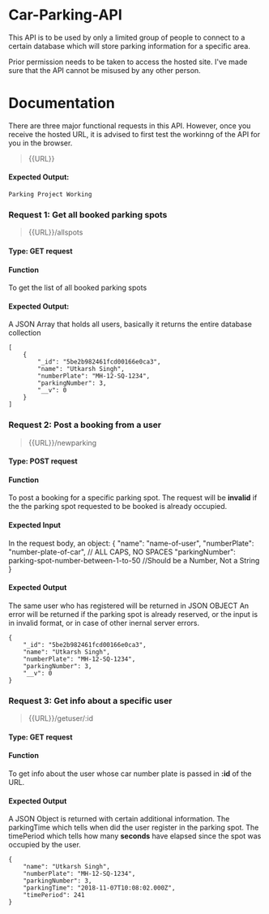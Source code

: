 # Car-Parking-API

This API is to be used by only a limited group of people to connect to a certain database which will store parking information for a specific area. 

Prior permission needs to be taken to access the hosted site. I've made sure that the API cannot be misused by any other person.

# Documentation

There are three major functional requests in this API. However, once you receive the hosted URL, it is advised to first test the workinng of the API for you in the browser.

> {{URL}}

#### Expected Output:
```
Parking Project Working
```

### Request 1: Get all booked parking spots 
> {{URL}}/allspots
#### Type: GET request
#### Function
To get the list of all booked parking spots
#### Expected Output:
A JSON Array that holds all users, basically it returns the entire database collection
```
[
    {
        "_id": "5be2b982461fcd00166e0ca3",
        "name": "Utkarsh Singh",
        "numberPlate": "MH-12-SQ-1234",
        "parkingNumber": 3,
        "__v": 0
    }
]
```

### Request 2: Post a booking from a user
> {{URL}}/newparking
#### Type: POST request
#### Function
To post a booking for a specific parking spot. The request will be **invalid** if the the parking spot requested to be booked is already occupied.

#### Expected Input
In the request body, an object:
{
  "name": "name-of-user",
  "numberPlate": "number-plate-of-car",      // ALL CAPS, NO SPACES
  "parkingNumber": parking-spot-number-between-1-to-50    //Should be a Number, Not a String
}

#### Expected Output
The same user who has registered will be returned in JSON OBJECT
An error will be returned if the parking spot is already reserved, or the input is in invalid format, or in case of other inernal server errors.

```
{
    "_id": "5be2b982461fcd00166e0ca3",
    "name": "Utkarsh Singh",
    "numberPlate": "MH-12-SQ-1234",
    "parkingNumber": 3,
    "__v": 0
}
```

### Request 3: Get info about a specific user
> {{URL}}/getuser/:id
#### Type: GET request
#### Function
To get info about the user whose car number plate is passed in **:id** of the URL.

#### Expected Output
A JSON Object is returned with certain additional information. 
The parkingTime which tells when did the user register in the parking spot.
The timePeriod which tells how many **seconds** have elapsed since the spot was occupied by the user.
```
{
    "name": "Utkarsh Singh",
    "numberPlate": "MH-12-SQ-1234",
    "parkingNumber": 3,
    "parkingTime": "2018-11-07T10:08:02.000Z",
    "timePeriod": 241
}
```

